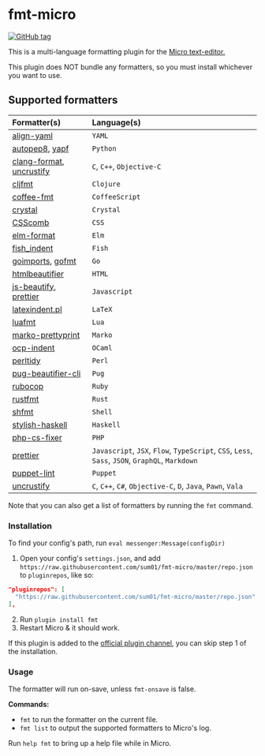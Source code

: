 # fmt-micro

[![GitHub tag](https://img.shields.io/github/tag/sum01/fmt-micro.svg)](https://github.com/sum01/fmt-micro/releases)

This is a multi-language formatting plugin for the
[Micro text-editor.](https://github.com/zyedidia/micro)

This plugin does NOT bundle any formatters, so you must install whichever you
want to use.

## Supported formatters

| Formatter(s)                 | Language(s)                                                                                     |
| :--------------------------- | :---------------------------------------------------------------------------------------------- |
| [align-yaml]                 | `YAML`                                                                                          |
| [autopep8], [yapf]           | `Python`                                                                                        |
| [clang-format], [uncrustify] | `C`, `C++`, `Objective-C`                                                                       |
| [cljfmt]                     | `Clojure`                                                                                       |
| [coffee-fmt]                 | `CoffeeScript`                                                                                  |
| [crystal]                    | `Crystal`                                                                                       |
| [CSScomb]                    | `CSS`                                                                                           |
| [elm-format]                 | `Elm`                                                                                           |
| [fish_indent]                | `Fish`                                                                                          |
| [goimports], [gofmt]         | `Go`                                                                                            |
| [htmlbeautifier]             | `HTML`                                                                                          |
| [js-beautify], [prettier]    | `Javascript`                                                                                    |
| [latexindent.pl]             | `LaTeX`                                                                                         |
| [luafmt]                     | `Lua`                                                                                           |
| [marko-prettyprint]          | `Marko`                                                                                         |
| [ocp-indent]                 | `OCaml`                                                                                         |
| [perltidy]                   | `Perl`                                                                                          |
| [pug-beautifier-cli]         | `Pug`                                                                                           |
| [rubocop]                    | `Ruby`                                                                                          |
| [rustfmt]                    | `Rust`                                                                                          |
| [shfmt]                      | `Shell`                                                                                         |
| [stylish-haskell]            | `Haskell`                                                                                       |
| [php-cs-fixer]               | `PHP`                                                                                           |
| [prettier]                   | `Javascript`, `JSX`, `Flow`, `TypeScript`, `CSS`, `Less`, `Sass`, `JSON`, `GraphQL`, `Markdown` |
| [puppet-lint]                | `Puppet`                                                                                        |
| [uncrustify]                 | `C`, `C++`, `C#`, `Objective-C`, `D`, `Java`, `Pawn`, `Vala`                                    |

Note that you can also get a list of formatters by running the `fmt` command.

### Installation

To find your config's path, run `eval messenger:Message(configDir)`

1. Open your config's `settings.json`, and add
   `https://raw.githubusercontent.com/sum01/fmt-micro/master/repo.json` to
   `pluginrepos`, like so:

```json
"pluginrepos": [
  "https://raw.githubusercontent.com/sum01/fmt-micro/master/repo.json"
],
```

2. Run `plugin install fmt`
3. Restart Micro & it should work.

If this plugin is added to the
[official plugin channel](https://github.com/micro-editor/plugin-channel), you
can skip step 1 of the installation.

### Usage

The formatter will run on-save, unless `fmt-onsave` is false.

**Commands:**

* `fmt` to run the formatter on the current file.
* `fmt list` to output the supported formatters to Micro's log.

Run `help fmt` to bring up a help file while in Micro.

<!-- Table links to make the table easier to read in source -->

[align-yaml]: https://github.com/jonschlinkert/align-yaml
[autopep8]: https://github.com/hhatto/autopep8
[clang-format]: https://clang.llvm.org/docs/ClangFormat.html
[cljfmt]: https://github.com/snoe/node-cljfmt
[coffee-fmt]: https://github.com/sterpe/coffee-fmt
[crystal]: https://github.com/crystal-lang/crystal
[csscomb]: https://github.com/csscomb/csscomb.js
[elm-format]: https://github.com/avh4/elm-format
[fish_indent]: https://fishshell.com/docs/current/commands.html#fish_indent
[gofmt]: https://golang.org/cmd/gofmt/
[goimports]: https://godoc.org/golang.org/x/tools/cmd/goimports
[htmlbeautifier]: https://github.com/threedaymonk/htmlbeautifier
[js-beautify]: https://github.com/beautify-web/js-beautify
[latexindent.pl]: https://github.com/cmhughes/latexindent.pl
[luafmt]: https://github.com/trixnz/lua-fmt
[marko-prettyprint]: https://github.com/marko-js/marko-prettyprint
[ocp-indent]: https://www.typerex.org/ocp-indent.html
[perltidy]: http://perltidy.sourceforge.net/
[pug-beautifier-cli]: https://github.com/lgaticaq/pug-beautifier-cli
[rubocop]: https://github.com/bbatsov/rubocop
[rustfmt]: https://github.com/rust-lang-nursery/rustfmt
[shfmt]: https://github.com/mvdan/sh
[stylish-haskell]: https://github.com/jaspervdj/stylish-haskell
[php-cs-fixer]: https://github.com/friendsofphp/PHP-CS-Fixer
[prettier]: https://github.com/prettier/prettier
[puppet-lint]: http://puppet-lint.com/
[uncrustify]: https://github.com/uncrustify/uncrustify
[yapf]: https://github.com/google/yapf
